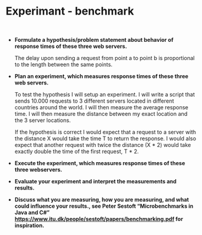 # Experimant - benchmark

<br>

* __Formulate a hypothesis/problem statement about behavior of response times of these three web servers.__

  The delay upon sending a request from point a to point b is proportional to the length between the same points.
  <br>
* __Plan an experiment, which measures response times of these three web servers.__

  To test the hypothesis I will setup an experiment. I will write a script that sends 10.000 requests to 3 different servers     located in different countries around the world. I will then measure the average response time. I will then measure the         distance between my exact location and the 3 server locations. 

  If the hypothesis is correct I would expect that a request to a server with the distance X would take the time T to return     the response. I would also expect that another request with twice the distance (X * 2) would take exactly double the time of   the first request, T * 2. 

* __Execute the experiment, which measures response times of these three webservers.__


* __Evaluate your experiment and interpret the measurements and results.__


* __Discuss what you are measuring, how you are measuring, and what could influence your results., see Peter Sestoft “Microbenchmarks in Java and C#” https://www.itu.dk/people/sestoft/papers/benchmarking.pdf for inspiration.__
